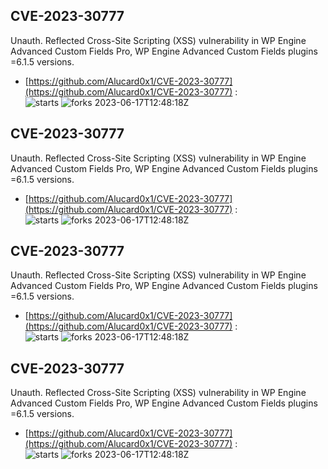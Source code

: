 ## CVE-2023-30777
 Unauth. Reflected Cross-Site Scripting (XSS) vulnerability in WP Engine Advanced Custom Fields Pro, WP Engine Advanced Custom Fields plugins =6.1.5 versions.

- [https://github.com/Alucard0x1/CVE-2023-30777](https://github.com/Alucard0x1/CVE-2023-30777) :  
![starts](https://img.shields.io/github/stars/Alucard0x1/CVE-2023-30777.svg) 
![forks](https://img.shields.io/github/forks/Alucard0x1/CVE-2023-30777.svg) 
2023-06-17T12:48:18Z

## CVE-2023-30777
 Unauth. Reflected Cross-Site Scripting (XSS) vulnerability in WP Engine Advanced Custom Fields Pro, WP Engine Advanced Custom Fields plugins =6.1.5 versions.

- [https://github.com/Alucard0x1/CVE-2023-30777](https://github.com/Alucard0x1/CVE-2023-30777) :  
![starts](https://img.shields.io/github/stars/Alucard0x1/CVE-2023-30777.svg) 
![forks](https://img.shields.io/github/forks/Alucard0x1/CVE-2023-30777.svg) 
2023-06-17T12:48:18Z

## CVE-2023-30777
 Unauth. Reflected Cross-Site Scripting (XSS) vulnerability in WP Engine Advanced Custom Fields Pro, WP Engine Advanced Custom Fields plugins =6.1.5 versions.

- [https://github.com/Alucard0x1/CVE-2023-30777](https://github.com/Alucard0x1/CVE-2023-30777) :  
![starts](https://img.shields.io/github/stars/Alucard0x1/CVE-2023-30777.svg) 
![forks](https://img.shields.io/github/forks/Alucard0x1/CVE-2023-30777.svg) 
2023-06-17T12:48:18Z

## CVE-2023-30777
 Unauth. Reflected Cross-Site Scripting (XSS) vulnerability in WP Engine Advanced Custom Fields Pro, WP Engine Advanced Custom Fields plugins =6.1.5 versions.

- [https://github.com/Alucard0x1/CVE-2023-30777](https://github.com/Alucard0x1/CVE-2023-30777) :  
![starts](https://img.shields.io/github/stars/Alucard0x1/CVE-2023-30777.svg) 
![forks](https://img.shields.io/github/forks/Alucard0x1/CVE-2023-30777.svg) 
2023-06-17T12:48:18Z

